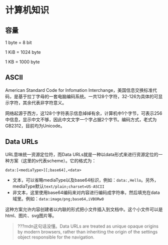 # 计算机知识

## 容量

1 byte = 8 bit

1 KiB = 1024 byte

1 KB = 1000 byte

## ASCII
American Standard Code for Infomation Interchange，美国信息交换标准代码，是基于拉丁字母的一套电脑编码系统。一共128个字符，32-126为具体的可显示字符，其余代表非字符意义。

网络起源于西方，这128个字符表示信息绰绰有余，计算机中1个字节，可表示256中信息，显示中文不够，因此中文文字一个字占据2个字节。编码方式，老式为GB2312，目前均为Unicode。

## Data URLs
URL意味统一资源定位符，而Data URLs就是一种以data形式来进行资源定位的一种方案（这里的s代表scheme）。它的格式为：

```
data:[<mediaType>][;base64],<data>
```

- 文本，可以省略mediaType以及base64标识，例如：`data:,Hello`。另外，mediaType默认`text/plain;charset=US-ASCII`
- 非文本，这里使用base64编码来对内容进行编码成字符串，然后填充在data域里。例如：`data:image/png;base64,iVBORw0`

这种方案允许内容创建者以内联的形式把小文件插入到文档中。这个小文件可以是html、图片、svg图片等。

> ???mdn这句话没懂。Data URLs are treated as unique opaque origins by modern browsers, rather than inheriting the origin of the settings object responsible for the navigation.